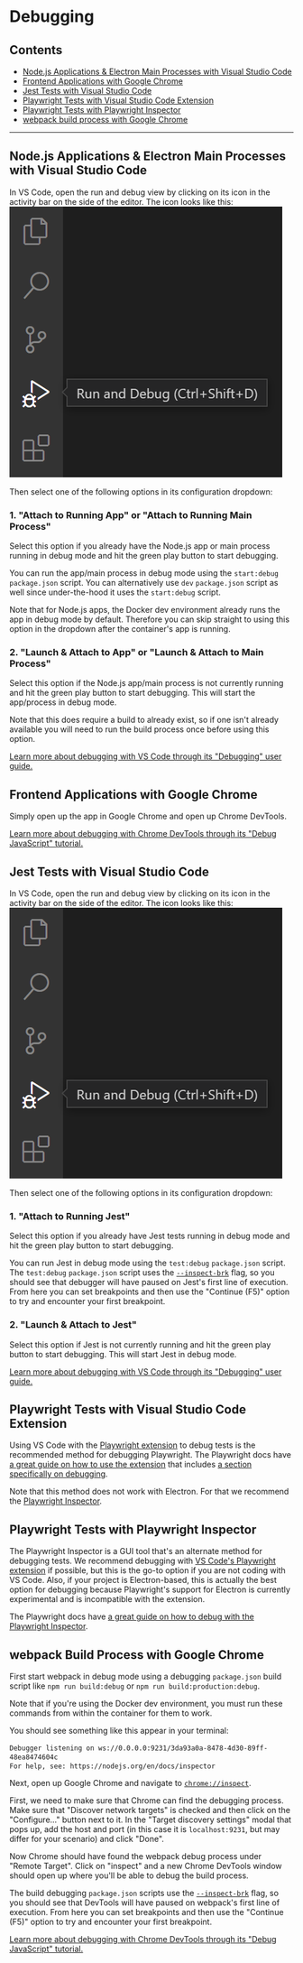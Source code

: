 # Debugging

## Contents

-   [Node.js Applications & Electron Main Processes with Visual Studio Code](#nodejs-applications--electron-main-processes-with-visual-studio-code)
-   [Frontend Applications with Google Chrome](#frontend-applications-with-google-chrome)
-   [Jest Tests with Visual Studio Code](#jest-tests-with-visual-studio-code)
-   [Playwright Tests with Visual Studio Code Extension](#playwright-tests-with-visual-studio-code-extension)
-   [Playwright Tests with Playwright Inspector](#playwright-tests-with-playwright-inspector)
-   [webpack build process with Google Chrome](#webpack-build-process-with-google-chrome)

---

## Node.js Applications & Electron Main Processes with Visual Studio Code

In VS Code, open the run and debug view by clicking on its icon in the activity bar on the side of the editor. The icon looks like this:  
![VS Code run and debug view icon](../images/vs-code-run-and-debug-icon.png)

Then select one of the following options in its configuration dropdown:

### 1. "Attach to Running App" or "Attach to Running Main Process"

Select this option if you already have the Node.js app or main process running in debug mode and hit the green play button to start debugging.

You can run the app/main process in debug mode using the `start:debug` `package.json` script. You can alternatively use `dev` `package.json` script as well since under-the-hood it uses the `start:debug` script.

Note that for Node.js apps, the Docker dev environment already runs the app in debug mode by default. Therefore you can skip straight to using this option in the dropdown after the container's app is running.

### 2. "Launch & Attach to App" or "Launch & Attach to Main Process"

Select this option if the Node.js app/main process is not currently running and hit the green play button to start debugging. This will start the app/process in debug mode.

Note that this does require a build to already exist, so if one isn't already available you will need to run the build process once before using this option.

[Learn more about debugging with VS Code through its "Debugging" user guide.](https://code.visualstudio.com/docs/editor/debugging)

## Frontend Applications with Google Chrome

Simply open up the app in Google Chrome and open up Chrome DevTools.

[Learn more about debugging with Chrome DevTools through its "Debug JavaScript" tutorial.](https://developer.chrome.com/docs/devtools/javascript)

## Jest Tests with Visual Studio Code

In VS Code, open the run and debug view by clicking on its icon in the activity bar on the side of the editor. The icon looks like this:  
![VS Code run and debug view icon](../images/vs-code-run-and-debug-icon.png)

Then select one of the following options in its configuration dropdown:

### 1. "Attach to Running Jest"

Select this option if you already have Jest tests running in debug mode and hit the green play button to start debugging.

You can run Jest in debug mode using the `test:debug` `package.json` script. The `test:debug` `package.json` script uses the [`--inspect-brk`](https://nodejs.org/api/debugger.html#v8-inspector-integration-for-nodejs) flag, so you should see that debugger will have paused on Jest's first line of execution. From here you can set breakpoints and then use the "Continue (F5)" option to try and encounter your first breakpoint.

### 2. "Launch & Attach to Jest"

Select this option if Jest is not currently running and hit the green play button to start debugging. This will start Jest in debug mode.

[Learn more about debugging with VS Code through its "Debugging" user guide.](https://code.visualstudio.com/docs/editor/debugging)

## Playwright Tests with Visual Studio Code Extension

Using VS Code with the [Playwright extension](https://marketplace.visualstudio.com/items?itemName=ms-playwright.playwright) to debug tests is the recommended method for debugging Playwright. The Playwright docs have [a great guide on how to use the extension](https://playwright.dev/docs/getting-started-vscode) that includes [a section specifically on debugging](https://playwright.dev/docs/getting-started-vscode#debugging-tests).

Note that this method does not work with Electron. For that we recommend the [Playwright Inspector](#playwright-tests-with-playwright-inspector).

## Playwright Tests with Playwright Inspector

The Playwright Inspector is a GUI tool that's an alternate method for debugging tests. We recommend debugging with [VS Code's Playwright extension](#playwright-tests-with-visual-studio-code-extension) if possible, but this is the go-to option if you are not coding with VS Code. Also, if your project is Electron-based, this is actually the best option for debugging because Playwright's support for Electron is currently experimental and is incompatible with the extension.

The Playwright docs have [a great guide on how to debug with the Playwright Inspector](https://playwright.dev/docs/debug#playwright-inspector).

## webpack Build Process with Google Chrome

First start webpack in debug mode using a debugging `package.json` build script like `npm run build:debug` or `npm run build:production:debug`.

Note that if you're using the Docker dev environment, you must run these commands from within the container for them to work.

You should see something like this appear in your terminal:

```
Debugger listening on ws://0.0.0.0:9231/3da93a0a-8478-4d30-89ff-48ea8474604c
For help, see: https://nodejs.org/en/docs/inspector
```

Next, open up Google Chrome and navigate to [`chrome://inspect`](chrome://inspect).

First, we need to make sure that Chrome can find the debugging process. Make sure that "Discover network targets" is checked and then click on the "Configure..." button next to it. In the "Target discovery settings" modal that pops up, add the host and port (in this case it is `localhost:9231`, but may differ for your scenario) and click "Done".

Now Chrome should have found the webpack debug process under "Remote Target". Click on "inspect" and a new Chrome DevTools window should open up where you'll be able to debug the build process.

The build debugging `package.json` scripts use the [`--inspect-brk`](https://nodejs.org/api/debugger.html#v8-inspector-integration-for-nodejs) flag, so you should see that DevTools will have paused on webpack's first line of execution. From here you can set breakpoints and then use the "Continue (F5)" option to try and encounter your first breakpoint.

[Learn more about debugging with Chrome DevTools through its "Debug JavaScript" tutorial.](https://developer.chrome.com/docs/devtools/javascript)
